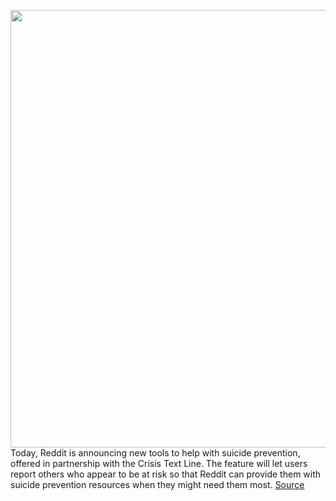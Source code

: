 <img src='https://cdn.vox-cdn.com/thumbor/Yk6lREHlbec5BDZpRazvkjxnflw=/0x0:2040x1360/1200x800/filters:focal(857x517:1183x843)/cdn.vox-cdn.com/uploads/chorus_image/image/66436237/acastro_180413_1777_reddit_0001.0.jpg' width='700px' /><br/>
Today, Reddit is announcing new tools to help with suicide prevention, offered in partnership with the Crisis Text Line. The feature will let users report others who appear to be at risk so that Reddit can provide them with suicide prevention resources when they might need them most.
<a href='https://www.theverge.com/2020/3/4/21164687/reddit-new-suicide-prevention-tools-crisis-text-line'> Source <a/>